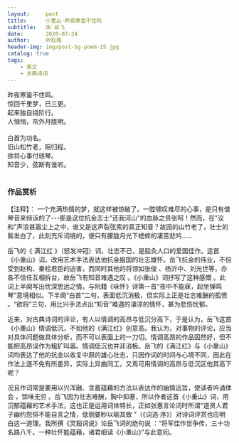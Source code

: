```yaml
---
layout:     post
title:      小重山·昨夜寒蛩不住鸣
subtitle:   宋 岳飞
date:       2020-07-24
author:     听松阁
header-img: img/post-bg-poem-15.jpg
catalog: true
tags:
    - 美文
    - 古典诗词
---
```



昨夜寒蛩不住鸣。<br>
惊回千里梦，已三更。<br>
起来独自绕阶行。<br>
人悄悄，帘外月胧明。<br>
<br>
白首为功名。<br>
旧山松竹老，阻归程。<br>
欲将心事付瑶琴。<br>
知音少，弦断有谁听。<br>
<br>

### 作品赏析
【注释】：
一个充满热情的梦，就这样被惊破了。一腔啸叹难尽的心事，是只有借琴音来倾诉的了---那是这位抗金志士"还我河山"的血脉之贲张呵！然而，在"议和"声浪甚嚣尘上之中，谁又是这声裂弦索的真正知音？故园的山竹老了，壮士的鬓发白了，此刻充斥词境的，便只有朦胧月光下蟋蟀的凄苦悲吟……

岳飞的《 满江红 》（怒发冲冠）词，壮志不已，是脍灸人口的爱国佳作。这首《小重山》词，改用艺术手法表达他抗金报国的壮志雄怀。岳飞抗金的伟业，不但受到赵构、秦桧君臣的迫害，而同时其他的将领如张俊 、杨沂中、刘光世等，亦各不信任互相拆台，故岳飞有知音难遇之叹 。《小重山》词抒写了这种感慨 。此词上半阕写出忧深思远之情，与阮籍《咏怀》诗第一首“夜中不能寐，起坐弹鸣琴”意境相似。下半阕“白首”二句，表面低沉消极，但实际上正是壮志难酬的孤愤 。“欲将”三句，用比兴手法点出“知音”难遇的凄凉的情怀，甚为悲伤忧郁。

近来，对古典诗词的评论，有人以情调的高昂与低沉分高下，于是认为，岳飞这首《小重山》情调低沉，不如他的《满江红》创意高。我认为，对事物的评论，应当对具体问题做具体分析，而不可以表面上的一刀切。情调高昂的作品固然好，但不能把高昂误作为粗犷叫嚣。情调低沉也并非消极。岳飞的《满江红》与《小重山》词均表达了他的抗金以收复中原的雄心壮志，只因作词的时间与心境不同，因此在作法上遂不免有所差异，实际上异曲同工，又焉可用情调的高昂与低沉区他其高下呢？

况且作词常是要用以兴浑融、含蓄蕴藉的方法以表达作的幽情远旨，使读者吟诵体会 ，馀味无穷 。岳飞因为壮志难酬，胸中抑塞，所以作者这首《小重山》词，用沉郁蕴藉的艺术手法，这也正是运用词体特长，正如张惠言论词时所谓“道贤人君子幽约怨悱不能自言之情，低徊要眇以喻其致 ”（《词选·序》）对诗词评赏也应明白这一道理。我所撰《灵谿词说》论岳飞词的绝句说 ：“将军佳作世争传，三十功名路八千。一种壮怀能蕴藉，诸君细读《小重山》”与此意同。
